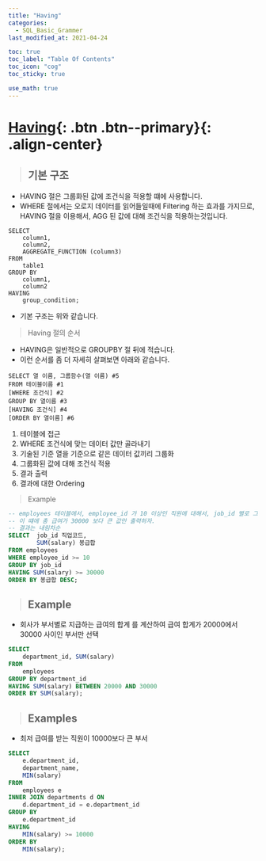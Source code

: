 ```yaml
---
title: "Having"
categories:
  - SQL_Basic_Grammer
last_modified_at: 2021-04-24

toc: true
toc_label: "Table Of Contents"
toc_icon: "cog"
toc_sticky: true

use_math: true
---
```


# [Having](#link){: .btn .btn--primary}{: .align-center}

> ## 기본 구조

- HAVING 절은 그룹화된 값에 조건식을 적용할 떄에 사용합니다.
- WHERE 절에서는 오로지 데이터를 읽어들일때에 Filtering  하는 효과를 가지므로, HAVING 절을 이용해서, AGG 된 값에 대해 조건식을 적용하는것입니다. 

```sqlite
SELECT
	column1,
	column2,
	AGGREGATE_FUNCTION (column3)
FROM
	table1
GROUP BY
	column1,
	column2
HAVING
	group_condition;
```

- 기본 구조는 위와 같습니다.

> Having 절의 순서

- HAVING은 일반적으로 GROUPBY 절 뒤에 적습니다. 
- 이런 순서를 좀 더 자세히 살펴보면 아래와 같습니다.

```
SELECT 열 이름, 그룹함수(열 이름) #5
FROM 테이블이름 #1
[WHERE 조건식] #2
GROUP BY 열이름 #3
[HAVING 조건식] #4 
[ORDER BY 열이름] #6
```

1. 테이블에 접근
2. WHERE 조건식에 맞는 데이터 값만 골라내기
3. 기술된 기준 열을 기준으로 같은 데이터 값끼리 그룹화
4. 그룹화된 값에 대해 조건식 적용
5. 결과 출력
6. 결과에 대한 Ordering

> Example

```sql
-- employees 테이블에서, employee_id 가 10 이상인 직원에 대해서, job_id 별로 그룹화 하여 총 급여 계산
-- 이 떄에 총 급여가 30000 보다 큰 값만 출력하자. 
-- 결과는 내림차순
SELECT  job_id 직업코드,
        SUM(salary) 봉급합
FROM employees
WHERE employee_id >= 10
GROUP BY job_id
HAVING SUM(salary) >= 30000
ORDER BY 봉급합 DESC; 
```

> ## Example 

- 회사가 부서별로 지급하는 급여의 합계 를 계산하여 급여 합계가 20000에서 30000 사이인 부서만 선택

```sql
SELECT 
    department_id, SUM(salary)
FROM
    employees
GROUP BY department_id
HAVING SUM(salary) BETWEEN 20000 AND 30000
ORDER BY SUM(salary);
```

> ## Examples

- 최저 급여를 받는 직원이 10000보다 큰 부서

```sql
SELECT
	e.department_id,
	department_name,
	MIN(salary)
FROM
	employees e
INNER JOIN departments d ON
	d.department_id = e.department_id
GROUP BY
	e.department_id
HAVING
	MIN(salary) >= 10000
ORDER BY
	MIN(salary);
```



